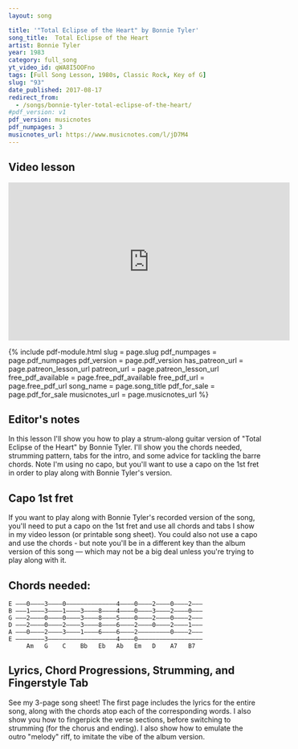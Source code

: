 ```yaml
---
layout: song

title: '"Total Eclipse of the Heart" by Bonnie Tyler'
song_title:  Total Eclipse of the Heart
artist: Bonnie Tyler
year: 1983
category: full_song
yt_video_id: qWA8I5OOFno
tags: [Full Song Lesson, 1980s, Classic Rock, Key of G]
slug: "93"
date_published: 2017-08-17
redirect_from:
  - /songs/bonnie-tyler-total-eclipse-of-the-heart/
#pdf_version: v1
pdf_version: musicnotes
pdf_numpages: 3
musicnotes_url: https://www.musicnotes.com/l/jD7M4
---
```


## Video lesson

<iframe width="560" height="315" src="https://www.youtube.com/embed/qWA8I5OOFno?showinfo=0" frameborder="0" allowfullscreen></iframe>



{% include pdf-module.html slug = page.slug pdf_numpages = page.pdf_numpages pdf_version = page.pdf_version has_patreon_url = page.patreon_lesson_url patreon_url = page.patreon_lesson_url free_pdf_available = page.free_pdf_available free_pdf_url = page.free_pdf_url song_name = page.song_title pdf_for_sale = page.pdf_for_sale musicnotes_url = page.musicnotes_url %}

## Editor's notes

In this lesson I'll show you how to play a strum-along guitar version of "Total Eclipse of the Heart" by Bonnie Tyler. I'll show you the chords needed, strumming pattern, tabs for the intro, and some advice for tackling the barre chords. Note I'm using no capo, but you'll want to use a capo on the 1st fret in order to play along with Bonnie Tyler's version.


## Capo 1st fret

If you want to play along with Bonnie Tyler's recorded version of the song, you'll need to put a capo on the 1st fret and use all chords and tabs I show in my video lesson (or printable song sheet). You could also not use a capo and use the chords - but note you'll be in a different key than the album version of this song — which may not be a big deal unless you're trying to play along with it.


## Chords needed:

    E –––0––––3––––0––––––––––––––4––––0––––2––––0––––2–––
    B –––1––––3––––1––––3––––8––––4––––0––––3––––2––––0–––
    G –––2––––0––––0––––3––––8––––5––––0––––2––––0––––2–––
    D –––2––––0––––2––––3––––8––––6––––2––––0––––2––––1–––
    A –––0––––2––––3––––1––––6––––6––––2–––––––––0––––2–––
    E ––––––––3–––––––––––––––––––4––––0––––––––––––––––––
         Am   G    C    Bb   Eb   Ab   Em   D    A7   B7  

## Lyrics, Chord Progressions, Strumming, and Fingerstyle Tab

See my 3-page song sheet! The first page includes the lyrics for the entire song, along with the chords atop each of the corresponding words. I also show you how to fingerpick the verse sections, before switching to strumming (for the chorus and ending). I also show how to emulate the outro "melody" riff, to imitate the vibe of the album version.
